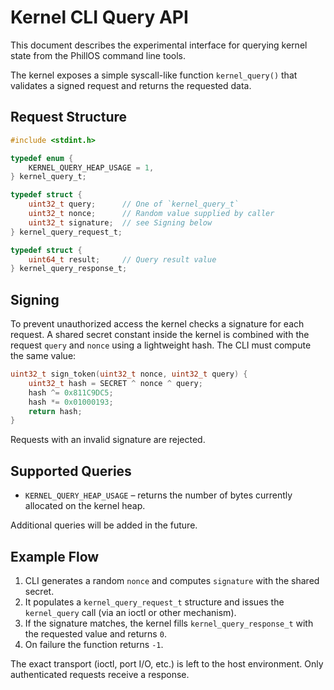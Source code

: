 # Kernel CLI Query API

This document describes the experimental interface for querying
kernel state from the PhillOS command line tools.

The kernel exposes a simple syscall-like function `kernel_query()`
that validates a signed request and returns the requested data.

## Request Structure

```c
#include <stdint.h>

typedef enum {
    KERNEL_QUERY_HEAP_USAGE = 1,
} kernel_query_t;

typedef struct {
    uint32_t query;      // One of `kernel_query_t`
    uint32_t nonce;      // Random value supplied by caller
    uint32_t signature;  // see Signing below
} kernel_query_request_t;

typedef struct {
    uint64_t result;     // Query result value
} kernel_query_response_t;
```

## Signing

To prevent unauthorized access the kernel checks a signature for
each request.  A shared secret constant inside the kernel is combined
with the request `query` and `nonce` using a lightweight hash.  The
CLI must compute the same value:

```c
uint32_t sign_token(uint32_t nonce, uint32_t query) {
    uint32_t hash = SECRET ^ nonce ^ query;
    hash ^= 0x811C9DC5;
    hash *= 0x01000193;
    return hash;
}
```

Requests with an invalid signature are rejected.

## Supported Queries

* `KERNEL_QUERY_HEAP_USAGE` – returns the number of bytes currently
  allocated on the kernel heap.

Additional queries will be added in the future.

## Example Flow

1. CLI generates a random `nonce` and computes `signature` with the
   shared secret.
2. It populates a `kernel_query_request_t` structure and issues the
   `kernel_query` call (via an ioctl or other mechanism).
3. If the signature matches, the kernel fills `kernel_query_response_t`
   with the requested value and returns `0`.
4. On failure the function returns `-1`.

The exact transport (ioctl, port I/O, etc.) is left to the host
environment.  Only authenticated requests receive a response.
